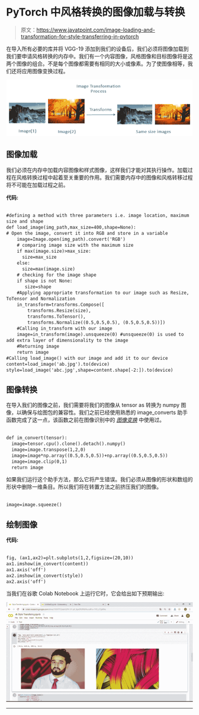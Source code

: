 # PyTorch 中风格转换的图像加载与转换

> 原文：<https://www.javatpoint.com/image-loading-and-transformation-for-style-transferring-in-pytorch>

在导入所有必要的库并将 VGG-19 添加到我们的设备后，我们必须将图像加载到我们要申请风格转换的内存中。我们有一个内容图像，风格图像和目标图像将是这两个图像的组合。不是每个图像都需要有相同的大小或像素。为了使图像相等，我们还将应用图像变换过程。

![Image loading and transformation for Style Transferring in PyTorch](img/fb0c21f7e35dc4a900c99832befb6b82.png)

## 图像加载

我们必须在内存中加载内容图像和样式图像，这样我们才能对其执行操作。加载过程在风格转换过程中起着至关重要的作用。我们需要内存中的图像和风格转移过程将不可能在加载过程之前。

**代码:**

```

#defining a method with three parameters i.e. image location, maximum size and shape 
def load_image(img_path,max_size=400,shape=None):
# Open the image, convert it into RGB and store in a variable 
    image=Image.open(img_path).convert('RGB')
    # comparing image size with the maximum size 
    if max(image.size)>max_size:
      size=max_size
    else:
      size=max(image.size)
    # checking for the image shape
    if shape is not None:
       size=shape
    #Applying appropriate transformation to our image such as Resize, ToTensor and Normalization
    in_transform=transforms.Compose([
        transforms.Resize(size),
        transforms.ToTensor(),
        transforms.Normalize((0.5,0.5,0.5), (0.5,0.5,0.5))])
    #Calling in_transform with our image 
    image=in_transform(image).unsqueeze(0) #unsqueeze(0) is used to add extra layer of dimensionality to the image
    #Returning image 
    return image
#Calling load_image() with our image and add it to our device
content=load_image('ab.jpg').to(device)
style=load_image('abc.jpg',shape=content.shape[-2:]).to(device)

```

## 图像转换

在导入我们的图像之前，我们需要将我们的图像从 tensor as 转换为 numpy 图像，以确保与绘图包的兼容性。我们之前已经使用熟悉的 image_converts 助手函数完成了这一点，该函数之前在图像识别中的 [*图像变换*](pytorch-image-transforms-in-image-recognition) 中使用过。

```

def im_convert(tensor):
  image=tensor.cpu().clone().detach().numpy()	
  image=image.transpose(1,2,0)
  image=image*np.array((0.5,0.5,0.5))+np.array((0.5,0.5,0.5))
  image=image.clip(0,1)
  return image

```

如果我们运行这个助手方法，那么它将产生错误。我们必须从图像的形状和数组的形状中删除一维条目。所以我们将在转置方法之前挤压我们的图像。

```

image=image.squeeze()

```

## 绘制图像

**代码:**

```

fig, (ax1,ax2)=plt.subplots(1,2,figsize=(20,10))
ax1.imshow(im_convert(content))
ax1.axis('off')
ax2.imshow(im_convert(style))
ax2.axis('off')

```

当我们在谷歌 Colab Notebook 上运行它时，它会给出如下预期输出:

![Image loading and transformation for Style Transferring in PyTorch](img/5a2bc5b6c064bde88a8dc03bc5c98df3.png)

* * *